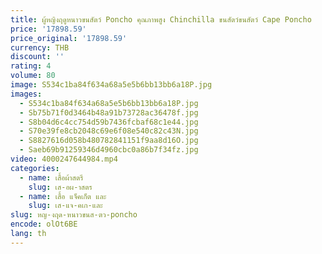 ```yaml
---
title: ผู้หญิงฤดูหนาวขนสัตว์ Poncho คุณภาพสูง Chinchilla ขนสัตว์ขนสัตว์ Cape Poncho
price: '17898.59'
price_original: '17898.59'
currency: THB
discount: ''
rating: 4
volume: 80
image: S534c1ba84f634a68a5e5b6bb13bb6a18P.jpg
images:
  - S534c1ba84f634a68a5e5b6bb13bb6a18P.jpg
  - Sb75b71f0d3464b48a91b73728ac36478f.jpg
  - S8b04d6c4cc754d59b7436fcbaf68c1e44.jpg
  - S70e39fe8cb2048c69e6f08e540c82c43N.jpg
  - S8827616d058b480782841151f9aa8d16O.jpg
  - Saeb69b91259346d4960cbc0a86b7f34fz.jpg
video: 4000247644984.mp4
categories:
  - name: เสื้อผ้าสตรี
    slug: เส-อผ-าสตร
  - name: เสื้อ แจ็คเก็ต และ
    slug: เส-แจ-คเก-และ
slug: หญ-งฤด-หนาวขนส-ตว-poncho
encode: olOt6BE
lang: th
---
```

  